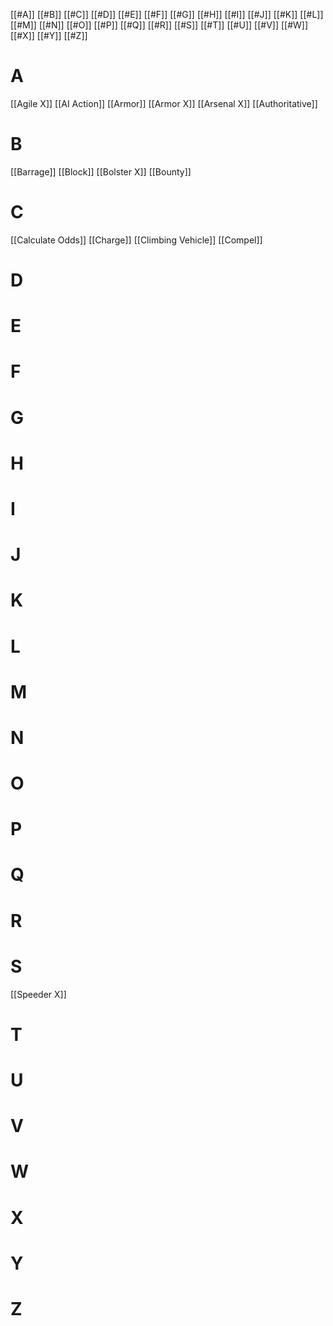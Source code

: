 [[#A]]	[[#B]]	[[#C]]	[[#D]]	[[#E]]	[[#F]]	[[#G]]	[[#H]]	[[#I]]	[[#J]]	[[#K]]
[[#L]]	[[#M]]	[[#N]]	[[#O]]	[[#P]]	[[#Q]]	[[#R]]	[[#S]]	[[#T]]	[[#U]]	[[#V]]
[[#W]]	[[#X]]	[[#Y]]	[[#Z]]

# A
[[Agile X]]
[[AI Action]]
[[Armor]]
[[Armor X]]
[[Arsenal X]]
[[Authoritative]]

# B
[[Barrage]]
[[Block]]
[[Bolster X]]
[[Bounty]]

# C
[[Calculate Odds]]
[[Charge]]
[[Climbing Vehicle]]
[[Compel]]

# D
# E
# F
# G
# H
# I
# J
# K
# L
# M
# N
# O
# P
# Q
# R
# S
[[Speeder X]]

# T
# U
# V
# W
# X
# Y
# Z